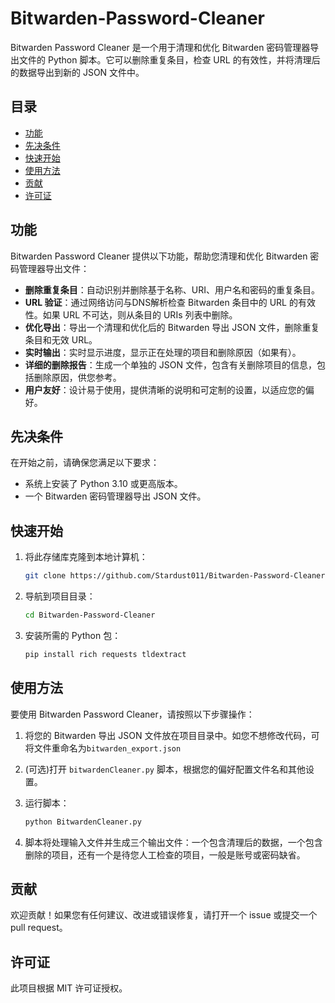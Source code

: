 # Bitwarden-Password-Cleaner

Bitwarden Password Cleaner 是一个用于清理和优化 Bitwarden 密码管理器导出文件的 Python 脚本。它可以删除重复条目，检查 URL 的有效性，并将清理后的数据导出到新的 JSON 文件中。

## 目录
- [功能](#功能)
- [先决条件](#先决条件)
- [快速开始](#快速开始)
- [使用方法](#使用方法)
- [贡献](#贡献)
- [许可证](#许可证)

## 功能

Bitwarden Password Cleaner 提供以下功能，帮助您清理和优化 Bitwarden 密码管理器导出文件：
- **删除重复条目**：自动识别并删除基于名称、URI、用户名和密码的重复条目。
- **URL 验证**：通过网络访问与DNS解析检查 Bitwarden 条目中的 URL 的有效性。如果 URL 不可达，则从条目的 URIs 列表中删除。
- **优化导出**：导出一个清理和优化后的 Bitwarden 导出 JSON 文件，删除重复条目和无效 URL。
- **实时输出**：实时显示进度，显示正在处理的项目和删除原因（如果有）。
- **详细的删除报告**：生成一个单独的 JSON 文件，包含有关删除项目的信息，包括删除原因，供您参考。
- **用户友好**：设计易于使用，提供清晰的说明和可定制的设置，以适应您的偏好。

## 先决条件

在开始之前，请确保您满足以下要求：

- 系统上安装了 Python 3.10 或更高版本。
- 一个 Bitwarden 密码管理器导出 JSON 文件。

## 快速开始

1. 将此存储库克隆到本地计算机：

   ```bash
   git clone https://github.com/Stardust011/Bitwarden-Password-Cleaner.git
   ```

2. 导航到项目目录：

   ```bash
   cd Bitwarden-Password-Cleaner
   ```

3. 安装所需的 Python 包：

   ```bash
   pip install rich requests tldextract
   ```

## 使用方法

要使用 Bitwarden Password Cleaner，请按照以下步骤操作：

1. 将您的 Bitwarden 导出 JSON 文件放在项目目录中。如您不想修改代码，可将文件重命名为`bitwarden_export.json`

2. (可选)打开 `bitwardenCleaner.py` 脚本，根据您的偏好配置文件名和其他设置。

3. 运行脚本：

   ```bash
   python BitwardenCleaner.py
   ```

4. 脚本将处理输入文件并生成三个输出文件：一个包含清理后的数据，一个包含删除的项目，还有一个是待您人工检查的项目，一般是账号或密码缺省。

## 贡献

欢迎贡献！如果您有任何建议、改进或错误修复，请打开一个 issue 或提交一个 pull request。

## 许可证

此项目根据 MIT 许可证授权。
